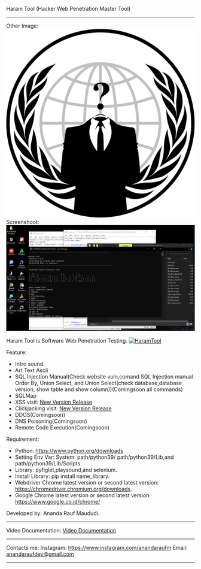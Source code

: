 Haram Tool (Hacker Web Penetration Master Tool)

---------------------------------------------------------------------------------------------------------------------------------------------------------------------------------

Other Image: ![Wallpaper Tools](https://raw.githubusercontent.com/AnandaRauf/Haram-Tool-Hacker-Penetration-Master-/main/Haram%20Tool(Hacker%20Penetration%20Master)/anon.png)
Screenshoot:![Screenshot Tools](https://raw.githubusercontent.com/AnandaRauf/Haram-Tool-Hacker-Penetration-Master-/main/Screenshot%20Haram%20Tool/SS.png)



Haram Tool is Software Web Penetration Testing.
[![HaramTool](https://github.com/AnandaRauf/Haram-Tool-Hacker-Penetration-Master-/actions/workflows/python-publish.yml/badge.svg?branch=main&event=check_run)](https://github.com/AnandaRauf/Haram-Tool-Hacker-Penetration-Master-/actions/workflows/python-publish.yml)

Feature:
- Intro sound.
- Art Text Ascii
- SQL Injection Manual(Check website vuln,comand SQL Injection manual Order By, Union Select, and Union Select(check database,database version, show table and show column))(Comingsoon all commands)
- SQLMap
- XSS visit: [New Version Release](https://github.com/AnandaRauf/Haram-Tool-Hacker-Penetration-Master-/releases/tag/1.1.1)
- Clickjacking visit: [New Version Release](https://github.com/AnandaRauf/Haram-Tool-Hacker-Penetration-Master-/releases/tag/1.2.2)
- DDOS(Comingsoon)
- DNS Poisoning(Comingsoon)
- Remote Code Execution(Comingsoon)


Requirement:
- Python: https://www.python.org/downloads
- Setting Env Var: System: path/python39/ path/python39/Lib,and path/python39/Lib/Scripts
- Library: pyfiglet,playsound,and selenium.
- Install Library: pip install name_library.
- Webdriver Chrome latest version or second latest version: https://chromedriver.chromium.org/downloads.
- Google Chrome latest version or second latest version: https://www.google.co.id/chrome/

Developed by: Ananda Rauf Maududi.



---------------------------------------------------------------------------------------------------------------------------------------------------------------------------------

Video Documentation: [Video Documentation](https://github.com/AnandaRauf/Haram-Tool-Hacker-Penetration-Master-/blob/main/Video%20Haram%20Tool/Video%20Haram%20Tool.mp4)

---------------------------------------------------------------------------------------------------------------------------------------------------------------------------------

Contacts me:
Instagram: https://www.instagram.com/anandaraufm
Email: anandaraufdev@gmail.com

---------------------------------------------------------------------------------------------------------------------------------------------------------------------------------

